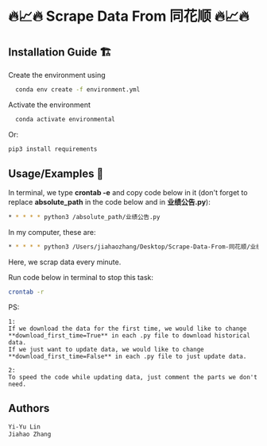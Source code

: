 # 🔥📈🔥 Scrape Data From 同花顺 🔥📈🔥


## Installation Guide 🏗️

Create the environment using
```bash
  conda env create -f environment.yml
```
Activate the environment 
```bash
  conda activate environmental
```

Or:
```bash
pip3 install requirements
```

## Usage/Examples 🧙
In terminal, we type   **crontab -e**   and copy code below in it (don't forget to replace **absolute_path** in the code below and in **业绩公告.py**):

```bash
* * * * * python3 /absolute_path/业绩公告.py
```
In my computer, these are:
```bash
* * * * * python3 /Users/jiahaozhang/Desktop/Scrape-Data-From-同花顺/业绩公告.py
```
Here, we scrap data every minute. 


Run code below in terminal to stop this task:
```bash
crontab -r
```
PS:
```
1:
If we download the data for the first time, we would like to change **download_first_time=True** in each .py file to download historical data.
If we just want to update data, we would like to change **download_first_time=False** in each .py file to just update data.

2:
To speed the code while updating data, just comment the parts we don't need.

```

## Authors
```bash
Yi-Yu Lin
Jiahao Zhang
```
